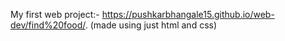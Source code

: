My first web project:- https://pushkarbhangale15.github.io/web-dev/find%20food/.
      (made using just html and css)
